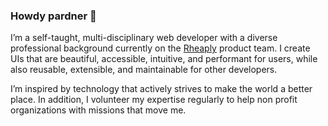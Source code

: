 ### Howdy pardner 🤠

I’m a self-taught, multi-disciplinary web developer with a diverse professional background currently on the [Rheaply](https://rheaply.com) product team. I create UIs that are beautiful, accessible, intuitive, and performant for users, while also reusable, extensible, and maintainable for other developers.

I’m inspired by technology that actively strives to make the world a better place. In addition, I volunteer my expertise regularly to help non profit organizations with missions that move me.

<!--
**nickharriscodes/nickharriscodes** is a ✨ _special_ ✨ repository because its `README.md` (this file) appears on your GitHub profile.

Here are some ideas to get you started:

- 🔭 I’m currently working on ...
- 🌱 I’m currently learning ...
- 👯 I’m looking to collaborate on ...
- 🤔 I’m looking for help with ...
- 💬 Ask me about ...
- 📫 How to reach me: ...
- 😄 Pronouns: ...
- ⚡ Fun fact: ...
-->
